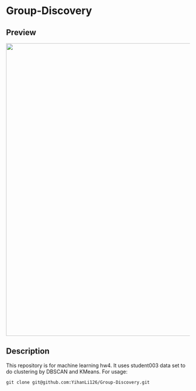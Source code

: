 # Group-Discovery

## Preview
<img src="/media/person_cluster.gif?raw=true" width="800"/>

## Description
This repository is for machine learning hw4.
It uses student003 data set to do clustering by DBSCAN and KMeans.
For usage:
```
git clone git@github.com:YihanLi126/Group-Discovery.git
```